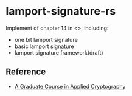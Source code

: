# lamport-signature-rs


Implement of chapter 14 in <<A Graduate Course in Applied Cryptography>>, including: 
* one bit lamport signature
* basic lamport signature
* lamport signature framework(draft)


## Reference
* [A Graduate Course in Applied Cryptography](https://toc.cryptobook.us/book.pdf)